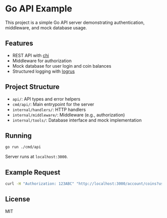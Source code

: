 # Go API Example

This project is a simple Go API server demonstrating authentication, middleware, and mock database usage.

## Features

-   REST API with [chi](https://github.com/go-chi/chi)
-   Middleware for authorization
-   Mock database for user login and coin balances
-   Structured logging with [logrus](https://github.com/sirupsen/logrus)

## Project Structure

-   `api/`: API types and error helpers
-   `cmd/api/`: Main entrypoint for the server
-   `internal/handlers/`: HTTP handlers
-   `internal/middleware/`: Middleware (e.g., authorization)
-   `internal/tools/`: Database interface and mock implementation

## Running

```sh
go run ./cmd/api
```

Server runs at `localhost:3000`.

## Example Request

```sh
curl -H "Authorization: 123ABC" "http://localhost:3000/account/coins?username=alex"
```

## License

MIT
